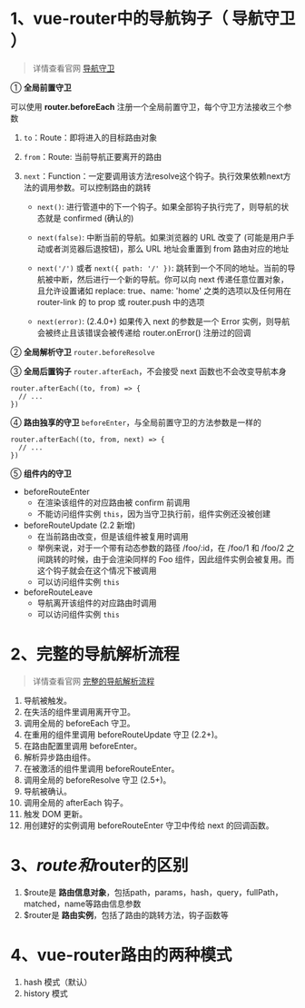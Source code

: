 # 1、vue-router中的导航钩子（ 导航守卫 ）
> 详情查看官网 [导航守卫](https://router.vuejs.org/zh/guide/advanced/navigation-guards.html)

① **全局前置守卫**

可以使用 **router.beforeEach** 注册一个全局前置守卫，每个守卫方法接收三个参数

1. `to`：Route：即将进入的目标路由对象

2. `from`：Route: 当前导航正要离开的路由

3. `next`：Function：一定要调用该方法resolve这个钩子。执行效果依赖next方法的调用参数。可以控制路由的跳转

    * `next()`: 进行管道中的下一个钩子。如果全部钩子执行完了，则导航的状态就是 confirmed (确认的)

    * `next(false)`: 中断当前的导航。如果浏览器的 URL 改变了 (可能是用户手动或者浏览器后退按钮)，那么 URL 地址会重置到 from 路由对应的地址

    * `next('/')` 或者 `next({ path: '/' })`: 跳转到一个不同的地址。当前的导航被中断，然后进行一个新的导航。你可以向 next 传递任意位置对象，且允许设置诸如 replace: true、name: 'home' 之类的选项以及任何用在 router-link 的 to prop 或 router.push 中的选项

    * `next(error)`: (2.4.0+) 如果传入 next 的参数是一个 Error 实例，则导航会被终止且该错误会被传递给 router.onError() 注册过的回调


② **全局解析守卫** `router.beforeResolve`

③ **全局后置钩子** `router.afterEach`，不会接受 next 函数也不会改变导航本身
```
router.afterEach((to, from) => {
  // ...
})
```
④ **路由独享的守卫** `beforeEnter`，与全局前置守卫的方法参数是一样的
```
router.afterEach((to, from, next) => {
  // ...
})
```

⑤ **组件内的守卫**
* beforeRouteEnter
    * 在渲染该组件的对应路由被 confirm 前调用
    * 不能访问组件实例 `this`，因为当守卫执行前，组件实例还没被创建
* beforeRouteUpdate (2.2 新增)
    * 在当前路由改变，但是该组件被复用时调用
    * 举例来说，对于一个带有动态参数的路径 /foo/:id，在 /foo/1 和 /foo/2 之间跳转的时候，由于会渲染同样的 Foo 组件，因此组件实例会被复用。而这个钩子就会在这个情况下被调用
    * 可以访问组件实例 `this`
* beforeRouteLeave
    * 导航离开该组件的对应路由时调用
    * 可以访问组件实例 `this`

# 2、完整的导航解析流程
> 详情查看官网 [完整的导航解析流程](https://router.vuejs.org/zh/guide/advanced/navigation-guards.html#%E7%BB%84%E4%BB%B6%E5%86%85%E7%9A%84%E5%AE%88%E5%8D%AB)
1. 导航被触发。
2. 在失活的组件里调用离开守卫。
3. 调用全局的 beforeEach 守卫。
4. 在重用的组件里调用 beforeRouteUpdate 守卫 (2.2+)。
5. 在路由配置里调用 beforeEnter。
6. 解析异步路由组件。
7. 在被激活的组件里调用 beforeRouteEnter。
8. 调用全局的 beforeResolve 守卫 (2.5+)。
9. 导航被确认。
10. 调用全局的 afterEach 钩子。
11. 触发 DOM 更新。
12. 用创建好的实例调用 beforeRouteEnter 守卫中传给 next 的回调函数。

# 3、$route和$router的区别
1. $route是 **路由信息对象**，包括path，params，hash，query，fullPath，matched，name等路由信息参数
2. $router是 **路由实例**，包括了路由的跳转方法，钩子函数等

# 4、vue-router路由的两种模式
1. hash 模式（默认）
2. history 模式